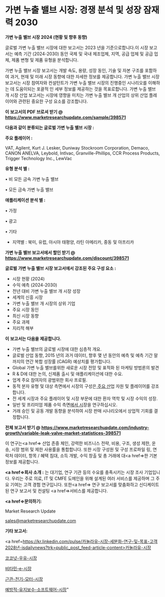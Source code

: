 # 가변 누출 밸브 시장: 경쟁 분석 및 성장 잠재력 2030

<strong>가변 누출 밸브 시장 2024 (현황 및 향후 동향)</strong>

글로벌 가변 누출 밸브 시장에 대한 보고서는 2023 년을 기준으로합니다.이 시장 보고서는 예측 기간 (2024-2030) 동안 국제 및 국내 제조업체, 지역, 공급 업체 및 공급 업체, 제품 변형 및 제품 유형을 분석합니다.

가변 누출 밸브 시장 보고서는 개발 속도, 용량, 성장 동인, 기술 및 자본 구조를 포함하여 과거, 현재 및 미래 시장 동향에 대한 자세한 정보를 제공합니다. 가변 누출 밸브 시장 보고서는 시장 참여자와 컨설턴트가 가변 누출 밸브 시장의 진행중인 시나리오를 이해하는 데 도움이되는 포괄적 인 세부 정보를 제공하는 것을 목표로합니다. 가변 누출 밸브 개 시장 산업 보고서는 시장에 영향을 미치는 가변 누출 밸브 개 산업의 상위 산업 플레이어와 관련된 중요한 구성 요소를 강조합니다.



<strong>이 보고서의 PDF 브로셔 받기 @ <a href=https://www.marketresearchupdate.com/sample/398571>https://www.marketresearchupdate.com/sample/398571</a></strong>



<strong>다음과 같이 분류되는 글로벌 가변 누출 밸브 시장 :</strong>



<strong>주요 플레이어 :</strong>

VAT, Agilent, Kurt J. Lesker, Duniway Stockroom Corporation, Demaco, CANON ANELVA, Leybold, Intlvac, Granville-Phillips, CCR Process Products, Trigger Technology Inc., LewVac



<strong>유형 분석 별 :</strong>

• 비 모든 금속 가변 누출 밸브

• 모든 금속 가변 누출 밸브



<strong>애플리케이션 분석 별 :</strong>

• 가정

• 광고

• 기타

<ul>
  <li>지역별 : 북미, 유럽, 아시아 태평양, 라틴 아메리카, 중동 및 아프리카</li>
</ul>


<strong>가변 누출 밸브 보고서에서 할인 받기 @ <a href=https://www.marketresearchupdate.com/discount/398571>https://www.marketresearchupdate.com/discount/398571</a></strong>



<strong>글로벌 가변 누출 밸브 시장 보고서에서 강조된 주요 구성 요소 :</strong>
<ul>
  <li>시장 현황 (2024)</li>
  <li>수익 예측 (2024-2030)</li>
  <li>전년 대비 가변 누출 밸브 개 시장 성장</li>
  <li>세계의 신흥 시장</li>
  <li>가변 누출 밸브 개 시장의 상위 기업</li>
  <li>주요 시장 동인</li>
  <li>최신 시장 동향</li>
  <li>주요 과제</li>
  <li>지리적 해부</li>
</ul>


<strong>이 보고서는 다음을 제공합니다.</strong>
<ul>
  <li>가변 누출 밸브의 글로벌 시장에 대한 심층적 개요.</li>
  <li>글로벌 산업 동향, 2015 년의 과거 데이터, 향후 몇 년 동안의 예측 및 예측 기간 말까지의 연간 복합 성장률 (CAGR) 예상치를 평가합니다.</li>
  <li>Global 가변 누출 밸브를위한 새로운 시장 전망 및 표적화 된 마케팅 방법론의 발견</li>
  <li>R &amp; D에 대한 논의, 신제품 출시 및 애플리케이션에 대한 수요.</li>
  <li>업계 주요 참여자의 광범위한 회사 프로필.</li>
  <li>동적 분자 유형 및 대상 측면에서 시장의 구성은<a href=> 주요 산</a>업 자원 및 플레이어를 강조합니다.</li>
  <li>전 세계 시장과 주요 플레이어 및 시장 부문에 대한 환자 역학 및 시장 수익의 성장.</li>
  <li>일반 및 프리미엄 제품 수익 측면<a href=>에서 시</a>장을 연구하십시오.</li>
  <li>거래 승인 및 공동 개발 동향을 분석하여 시장 판매 시나리오에서 상업적 기회를 결정합니다.</li>
</ul>



<strong>전체 보고서 받기 @ <a href=https://www.marketresearchupdate.com/industry-growth/variable-leak-valve-market-statistices-398571>https://www.marketresearchupdate.com/industry-growth/variable-leak-valve-market-statistices-398571</a></strong>

이 연구는<a href=> 산업 존중</a> 체인, 강력한 비즈니스 전략, 비용, 구조, 생성 제한, 운송, 시장 범위 및 제한 사용률을 통합합니다. 또한 시장 구성원 및 구성 프로파일 링, 연락처 데이터, 항목 / 혜택 침대, 소득 개발, 수익 창출 및 총 거래에 대<a href=>한 기본 </a>정보를 제공합니다.



<strong><a href=>회사 소</a>개 :</strong>
는 대기업, 연구 기관 등의 수요를 충족시키는 시장 조사 기업입니다. 우리는 주로 의료, IT 및 CMFE 도메인을 위해 설계된 여러 서비스를 제공하며 그 주요 기여는 고객 경험 연구입니다. 또한<a href=> 연구 보</a>고서를 맞춤화하고 신디케이트 된 연구 보고서 및 컨설팅 <a href=>서비스</a>를 제공합니다.



<strong><a href=>문의하기:</a></strong>

Market Research Update

sales@marketresearchupdate.com



<strong>기타 보고서:</strong>

<a href=https://kr.linkedin.com/pulse/카놀라유-시장-세분화-연구-및-목표-고객2028년-isdailynews?trk=public_post_feed-article-content>카놀라유-시장</a>

<a href=https://www.linkedin.com/pulse/코코넛-우유-시장-경쟁-분석-및-성장-잠재력-2029-survey-savvy-insights-360-analysis/>코코넛-우유-시장</a>

<a href=https://www.linkedin.com/pulse/비타민-e-시장-세분화-연구-및-목표-고객2029년-analytics-alchemy-360-analysis-ibahf/>비타민-e-시장</a>

<a href=https://www.linkedin.com/pulse/근관-전기-모터-시장-규모-및-성장-2023-survey-savvy-insights-360-analysis-c3x8f/>근관-전기-모터-시장</a>

<a href=https://www.linkedin.com/pulse/예방적-유지보수-소프트웨어-시장-세분화-연구-및-목표-고객2030년-8nylf/>예방적-유지보수-소프트웨어-시장</a>"
